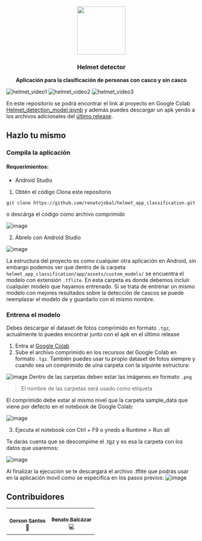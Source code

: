 <p align="center"><br><img src="https://user-images.githubusercontent.com/35740463/179662295-1fee2543-9c1a-455c-b629-5ed988a5350d.png" width="128" height="128" /></p>
<h3 align="center">Helmet detector</h3>
<p align="center"><strong> Aplicación para la clasificación de personas con casco y sin casco</strong>
</p>

![helmet_video1](https://user-images.githubusercontent.com/35740463/179666123-8796836c-e9d2-4ff7-998c-acb6d30e89c3.gif)
![helmet_video2](https://user-images.githubusercontent.com/35740463/179666129-2ada9ea6-2b9d-4d81-91f9-63d177eb8559.gif)
![helmet_video3](https://user-images.githubusercontent.com/35740463/179666135-3a06eda2-9df9-4e55-8107-549519a058ad.gif)



En este repositorio se podrá encontrar el link al proyecto en Google Colab  [Helmet_detection_model.ipynb](https://github.com/renatojobal/helmet_app_classification/blob/v4.0/Helmet_detection_model.ipynb "Helmet_detection_model.ipynb") y además puedes descargar un apk yendo a los archivos adicionales del [último release](https://github.com/renatojobal/helmet_app_classification/releases).

## Hazlo tu mismo

### Compila la aplicación
#### Requerimientos:
- Android Studio

1. Obtén el código
Clona este repositorio
```
git clone https://github.com/renatojobal/helmet_app_classification.git
```
o descárga el código como archivo comprimido

![image](https://user-images.githubusercontent.com/35740463/179657459-be7d68ac-a0fc-448b-b26e-e82fd96ff75e.png)


2. Ábrelo con Android Studio

![image](https://user-images.githubusercontent.com/35740463/179658244-1517d66b-a506-4973-9ed5-0ceab58139f0.png)

La estructura del proyecto es como cualquier otra aplicación en Android, sin embargo podemos ver que dentro de la carpeta `helmet_app_classification/app/assets/custom_models/` se encuentra el modelo con extensión `.tflite`. En esta carpeta es donde debemos incluir cualquier modelo que hayamos entrenado. Si se trata de entrenar un mismo modelo con mejores resultados sobre la detección de cascos se puede reemplazar el modelo de y guardarlo con el mismo nombre.


### Entrena el modelo
Debes descargar el dataset de fotos comprimido en formato `.tgz`, actualmente lo puedes encontrar junto con el apk en el último release 

1. Entra al [Google Colab](https://github.com/renatojobal/helmet_app_classification/blob/main/Helmet_detection_model.ipynb) 
2. Sube el archivo comprimido en los recursos del Google Colab en formato `.tgz`. También puedes usar tu propio dataset de fotos siempre y cuando sea un comprimido de uina carpeta con la siguinte estructura:

![image](https://user-images.githubusercontent.com/35740463/179660498-24fae7c4-b1fe-4fb8-8572-3920478a1120.png)
 Dentro de las carpetas deben estar las imágenes en formato `.png`
 > El nombre de las carpetas será usado como etiqueta

El comprimido debe estar al mismo nivel que la carpeta sample_data que viene por defecto en el notebook de Google Colab:

![image](https://user-images.githubusercontent.com/35740463/179660909-86ba614f-feaf-451a-bfa1-d5d7d2390e3d.png)

3. Ejecuta el notebook con Ctrl + F9 o ynedo a Runtime > Run all

Te darás cuenta que se descompime el .tgz y es esa la carpeta con los datos que usaremos:

![image](https://user-images.githubusercontent.com/35740463/179661917-0fbdea5b-9df1-43a2-853d-c2c3f7b11c56.png)


Al finalizar la ejecución se te descargará el archivo .tflite que podrás usar en la aplicación movil como se especifica en los pasos previos:
![image](https://user-images.githubusercontent.com/35740463/179661574-25d4de1c-cd66-47c2-b2c1-1f1647393682.png)



<!-- ALL-CONTRIBUTORS-LIST:START - Do not remove or modify this section -->
<!-- prettier-ignore-start -->
<!-- markdownlint-disable -->
## Contribuidores
<table>
  <tr>
    <td align="center"><a href="https://github.com/gmsantos2"><br /><sub><b>Gerson Santos</b></sub></a><br />📖</td>
    <td align="center"><a href="https://github.com/renatojobal"><br /><sub><b>Renato Balcázar</b></sub></a><br />💻</td>
   </tr>
</table>
